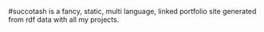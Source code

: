 #succotash
is a fancy, static, multi language, linked portfolio site generated from rdf data with all my projects.
